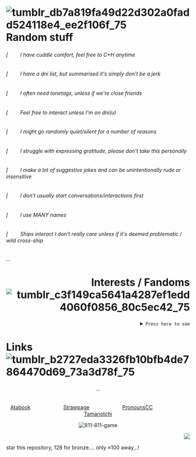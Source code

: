 

#  ![tumblr_db7a819fa49d22d302a0fadd524118e4_ee2f106f_75](https://github.com/user-attachments/assets/9194bcda-06d8-43ff-a0b6-8ef157154d6f)  Random stuff

 
   
###### [ㅤ ㅤ I have cuddle comfort, feel free to C+H anytime
###### [ㅤ ㅤ I have a dni list, but summarised it's simply don't be a jerk
###### [ㅤ ㅤ I often need tonetags, unless if we're close friends
###### [ㅤ ㅤ Feel free to interact unless I'm on dni(u)
###### [ㅤ ㅤ I might go randomly quiet/silent for a number of reasons
###### [ㅤ ㅤ I struggle with expressing gratitude, please don't take this personally
###### [ㅤ ㅤ I make a lot of suggestive jokes and can be unintentionally rude or insensitive
###### [ㅤ ㅤ I don't usually start conversations/interactions first
###### [ㅤ ㅤ I use MANY names
###### [ㅤ ㅤ Ships interact I don't really care *unless if it's deemed problematic / wild cross-ship*

###### ...

<div align="right"> 

# Interests / Fandoms ![tumblr_c3f149ca5641a4287ef1edd4060f0856_80c5ec42_75](https://github.com/user-attachments/assets/5408cdfe-e4cc-4745-91ab-484331b3e28c) 
  <details>
<summary> <code>Press here to see</code> </summary>
   
|               |               |               |              |               |  
| ------------- | ------------- | ------------- |------------- | ------------- | 
| *8:11*  | *Egg Kevin's House*  | Julia was alone | The fairy tales analogue horror | Gospel of Eve | 
| The Salvation Project  | Squirrel Stapler  | Endzone | *Orange Roulette* | Oobja | 
| Life purpose | Deardere | [*Studio Investigrave*](https://studio-investigrave.fandom.com/wiki/Studio_Investigrave_Wiki) | *Lummony* | *Diner in the Storm* | 
| Choose or die | Do NOT take thIs caT home | Classmates | Law of talos | Spooky Month |
| *Roblox args* | Silver Thread | Everything Everywhere all at Once | Redcarkyle123 | Senprista |
| Castle of nations | The Normal Elevator | *Faithless* | Cutegirl555 | There's something wrong with my blind date |

######   ...

</details>
</div>


# Links ![tumblr_b2727eda3326fb10bfb4de7864470d69_73a3d78f_75](https://github.com/user-attachments/assets/a79dd0cb-8e88-40cc-a87b-a6ff6d52a3e1)



<div align="center">

 ###### ...
 
 [Atabook](https://forcas.atabook.org/)ㅤㅤㅤㅤㅤㅤㅤ[Strawpage](https://s-01-ver-bullet.straw.page/)ㅤㅤㅤㅤㅤㅤㅤ[PronounsCC](https://pronouns.cc/@Accardi)ㅤㅤㅤㅤㅤㅤㅤ[Tamanotchi](https://tamanotchi.world/21967c) 

![811-811-game](https://github.com/user-attachments/assets/a0e980c8-d2f9-48cb-9bce-5804008b676b)

</div>

<div align="right">

![](https://komarev.com/ghpvc/?username=gambling-addict&color=f7a648&label=Cool+people)

</div>

star this repository, 128 for bronze.... only ≈100 away,..!
